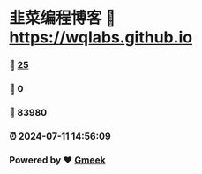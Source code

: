 # 韭菜编程博客 :link: https://wqlabs.github.io 
### :page_facing_up: [25](https://wqlabs.github.io/tag.html) 
### :speech_balloon: 0 
### :hibiscus: 83980 
### :alarm_clock: 2024-07-11 14:56:09 
### Powered by :heart: [Gmeek](https://github.com/Meekdai/Gmeek)
